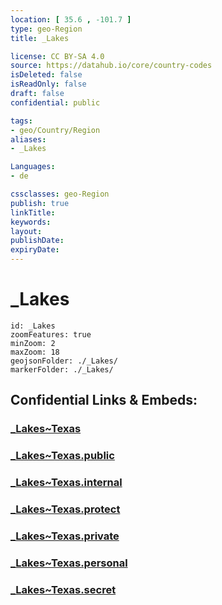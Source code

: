 ```yaml
---
location: [ 35.6 , -101.7 ] 
type: geo-Region
title: _Lakes

license: CC BY-SA 4.0
source: https://datahub.io/core/country-codes
isDeleted: false
isReadOnly: false
draft: false
confidential: public

tags:
- geo/Country/Region
aliases:
- _Lakes

Languages:
- de

cssclasses: geo-Region
publish: true
linkTitle: 
keywords: 
layout: 
publishDate: 
expiryDate: 
---
```


# _Lakes

```leaflet
id: _Lakes
zoomFeatures: true 
minZoom: 2 
maxZoom: 18
geojsonFolder: ./_Lakes/
markerFolder: ./_Lakes/
```


## Confidential Links & Embeds: 

### [_Lakes~Texas](/_Standards/Earth/Continent/America~North/USA/USA~Mountain/Texas/_Lakes~Texas.md) 

### [_Lakes~Texas.public](/_public/Earth/Continent/America~North/USA/USA~Mountain/Texas/_Lakes~Texas.public.md) 

### [_Lakes~Texas.internal](/_internal/Earth/Continent/America~North/USA/USA~Mountain/Texas/_Lakes~Texas.internal.md) 

### [_Lakes~Texas.protect](/_protect/Earth/Continent/America~North/USA/USA~Mountain/Texas/_Lakes~Texas.protect.md) 

### [_Lakes~Texas.private](/_private/Earth/Continent/America~North/USA/USA~Mountain/Texas/_Lakes~Texas.private.md) 

### [_Lakes~Texas.personal](/_personal/Earth/Continent/America~North/USA/USA~Mountain/Texas/_Lakes~Texas.personal.md) 

### [_Lakes~Texas.secret](/_secret/Earth/Continent/America~North/USA/USA~Mountain/Texas/_Lakes~Texas.secret.md)

